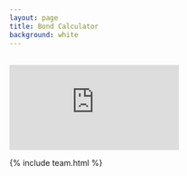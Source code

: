 ```yaml
---
layout: page
title: Bond Calculator
background: white
---
```


<br>

<div>
    <iframe class="bg-dark bond-calc" frameborder="0"
        src="https://www.ooba.co.za/calculators/bond-repayment-calculator/?iframe=true&iftype=nobrand"
        title="Bond Calculator"></iframe>
</div>

{% include team.html %}


